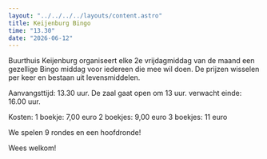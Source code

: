 ```yaml
---
layout: "../../../../layouts/content.astro"
title: Keijenburg Bingo
time: "13.30"
date: "2026-06-12"
---
```


Buurthuis Keijenburg organiseert elke 2e vrijdagmiddag van de maand een gezellige Bingo middag voor iedereen die mee wil doen.
De prijzen wisselen per keer en bestaan uit levensmiddelen.

Aanvangsttijd: 13.30 uur.
De zaal gaat open om 13 uur.
verwacht einde: 16.00 uur.

Kosten:
1 boekje: 7,00 euro
2 boekjes: 9,00 euro
3 boekjes: 11 euro

We spelen 9 rondes en een hoofdronde!

Wees welkom!
